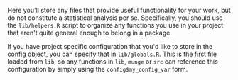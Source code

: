 Here you'll store any files that provide useful functionality for your work, but do not constitute a statistical analysis per se. 
Specifically, you should use the `lib/helpers.R` script to organize any functions you use in your project that aren't quite general enough to belong in a package.

If you have project specific configuration that you'd like to store in the config object, you can specify that in `lib/globals.R`.
This is the first file loaded from `lib`, so any functions in `lib`, `munge` or `src` can reference this configuration by simply using the `config$my_config_var` form.